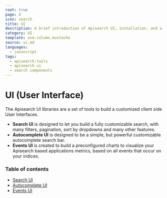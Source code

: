 ```yaml
---
root: true
page: 4
icon: search
title: UI
description: A brief introduction of Apisearch UI, installation, and a basic usage.
category: UI
template: one-column.mustache
source: ui.md
languages: 
  - javascript
tags:
  - apisearch-tools
  - apisearch ui
  - search components
---
```


# UI (User Interface)

The Apisearch UI libraries are a set of tools to build a customized
client side User Interfaces.
- **Search UI** is designed to let you build a fully customizable search,
with many filters, pagination, sort by dropdowns and many other features.
- **Autocomplete UI** is designed to be a simple, but powerful customizable
autocomplete search bar.
- **Events UI** is created to build a preconfigured charts to visualize your
Apisearch based applications metrics, based on all events that occur on your 
indices.


### Table of contents

- [Search UI](ui/search-ui.html)
- [Autocomplete UI](ui/autocomplete-ui.html)
- [Events UI](ui/events-ui.html)